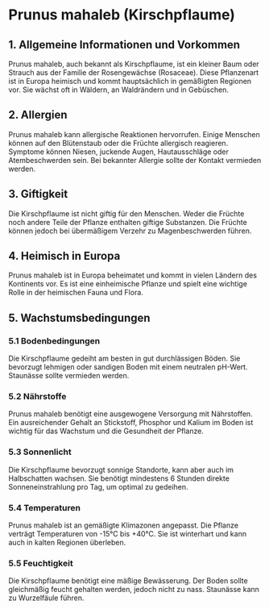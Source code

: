 # Prunus mahaleb (Kirschpflaume)

## 1. Allgemeine Informationen und Vorkommen
Prunus mahaleb, auch bekannt als Kirschpflaume, ist ein kleiner Baum oder Strauch aus der Familie der Rosengewächse (Rosaceae). Diese Pflanzenart ist in Europa heimisch und kommt hauptsächlich in gemäßigten Regionen vor. Sie wächst oft in Wäldern, an Waldrändern und in Gebüschen.

## 2. Allergien
Prunus mahaleb kann allergische Reaktionen hervorrufen. Einige Menschen können auf den Blütenstaub oder die Früchte allergisch reagieren. Symptome können Niesen, juckende Augen, Hautausschläge oder Atembeschwerden sein. Bei bekannter Allergie sollte der Kontakt vermieden werden.

## 3. Giftigkeit
Die Kirschpflaume ist nicht giftig für den Menschen. Weder die Früchte noch andere Teile der Pflanze enthalten giftige Substanzen. Die Früchte können jedoch bei übermäßigem Verzehr zu Magenbeschwerden führen.

## 4. Heimisch in Europa
Prunus mahaleb ist in Europa beheimatet und kommt in vielen Ländern des Kontinents vor. Es ist eine einheimische Pflanze und spielt eine wichtige Rolle in der heimischen Fauna und Flora.

## 5. Wachstumsbedingungen
### 5.1 Bodenbedingungen
Die Kirschpflaume gedeiht am besten in gut durchlässigen Böden. Sie bevorzugt lehmigen oder sandigen Boden mit einem neutralen pH-Wert. Staunässe sollte vermieden werden.

### 5.2 Nährstoffe
Prunus mahaleb benötigt eine ausgewogene Versorgung mit Nährstoffen. Ein ausreichender Gehalt an Stickstoff, Phosphor und Kalium im Boden ist wichtig für das Wachstum und die Gesundheit der Pflanze.

### 5.3 Sonnenlicht
Die Kirschpflaume bevorzugt sonnige Standorte, kann aber auch im Halbschatten wachsen. Sie benötigt mindestens 6 Stunden direkte Sonneneinstrahlung pro Tag, um optimal zu gedeihen.

### 5.4 Temperaturen
Prunus mahaleb ist an gemäßigte Klimazonen angepasst. Die Pflanze verträgt Temperaturen von -15°C bis +40°C. Sie ist winterhart und kann auch in kalten Regionen überleben.

### 5.5 Feuchtigkeit
Die Kirschpflaume benötigt eine mäßige Bewässerung. Der Boden sollte gleichmäßig feucht gehalten werden, jedoch nicht zu nass. Staunässe kann zu Wurzelfäule führen.
